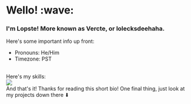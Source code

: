 <p align="center">
  <h1>Wello! :wave:</h1>
  <h3>I'm Lopste! More known as Vercte, or lolecksdeehaha.</h3>

  Here's some important info up front:
  <ul>
    <li>Pronouns: He/Him</li>
    <li>Timezone: PST</li>
  </ul><br>
  Here's my skills: <br>
  <a href="https://skillicons.dev">
    <img src="https://skillicons.dev/icons?i=js,html,css,nodejs,raspberrypi,bash,blender,godot&perline=4" />
  </a><br>
  And that's it! Thanks for reading this short bio! One final thing, just look at my projects down there ⬇
</p>
